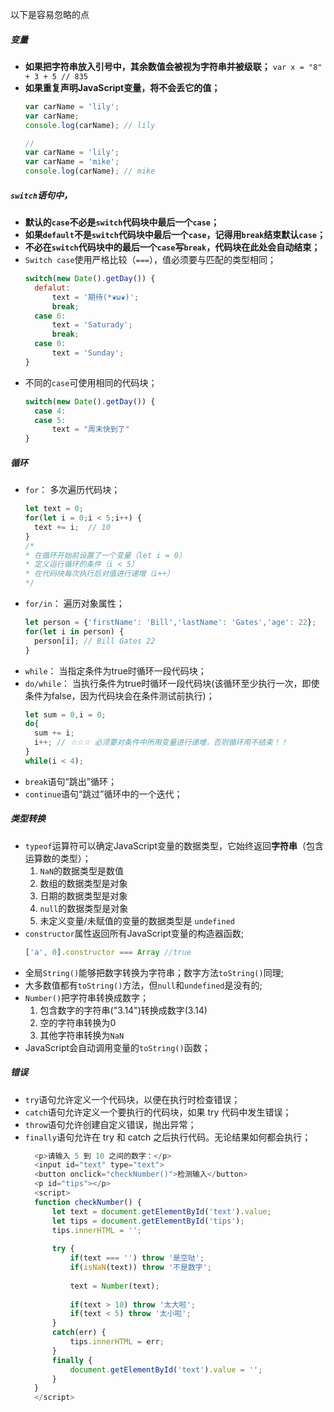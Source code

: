 以下是容易忽略的点

##### 变量
+ **如果把字符串放入引号中，其余数值会被视为字符串并被级联；**
  `var x = "8" + 3 + 5 // 835`
+ **如果重复声明JavaScript变量，将不会丢它的值；**
  ```javascript
  var carName = 'lily';
  var carName;
  console.log(carName); // lily

  // 
  var carName = 'lily';
  var carName = 'mike';
  console.log(carName); // mike
  ```
##### `switch`语句中，
+ **默认的`case`不必是`switch`代码块中最后一个`case`；**
+ **如果`default`不是`switch`代码块中最后一个`case`，记得用`break`结束默认`case`；**
+ **不必在`switch`代码块中的最后一个`case`写`break`，代码块在此处会自动结束；**
+ `Switch case`使用严格比较（`===`），值必须要与匹配的类型相同；
  ```javascript
  switch(new Date().getDay()) {
    defalut: 
		text = '期待(*❦ω❦)';
		break;
	case 6:
		text = 'Saturady';
		break;
	case 0:
		text = 'Sunday';
  }
  ```
+ 不同的`case`可使用相同的代码块；
  ```javascript
  switch(new Date().getDay()) {
	case 4:
	case 5:
		text = "周末快到了"
  }
  ```
##### 循环
+ `for`： 多次遍历代码块；
  ```javascript
  let text = 0;
  for(let i = 0;i < 5;i++) {
	text += i;  // 10
  }
  /*
  * 在循环开始前设置了一个变量（let i = 0）
  * 定义运行循环的条件（i < 5）
  * 在代码块每次执行后对值进行递增（i++）
  */
  ```
+ `for/in`： 遍历对象属性；
  ```javascript
  let person = {'firstName': 'Bill','lastName': 'Gates','age': 22};
  for(let i in person) {	
	person[i]; // Bill Gates 22
  }
  ```
+ `while`： 当指定条件为true时循环一段代码块；
+ `do/while`： 当执行条件为true时循环一段代码块(该循环至少执行一次，即使条件为false，因为代码块会在条件测试前执行)；
  ```javascript
  let sum = 0,i = 0;
  do{
	sum += i;
	i++; // ☆☆☆ 必须要对条件中所用变量进行递增，否则循环用不结束！！
  }
  while(i < 4);
  ```
+ `break`语句“跳出”循环；
+ `continue`语句“跳过”循环中的一个迭代；
##### 类型转换
+ `typeof`运算符可以确定JavaScript变量的数据类型，它始终返回**字符串**（包含运算数的类型）；
	1. `NaN`的数据类型是数值
	2. 数组的数据类型是对象
	3. 日期的数据类型是对象
	4. `null`的数据类型是对象
	5. 未定义变量/未赋值的变量的数据类型是 `undefined`
+ `constructor`属性返回所有JavaScript变量的构造器函数;
  ```javascript
  ['a', 0].constructor === Array //true
  ```
+ 全局`String()`能够把数字转换为字符串；数字方法`toString()`同理;
+ 大多数值都有`toString()`方法，但`null`和`undefined`是没有的;
+ `Number()`把字符串转换成数字；
  1. 包含数字的字符串("3.14")转换成数字(3.14)
  2. 空的字符串转换为0
  3. 其他字符串转换为`NaN`
+ JavaScript会自动调用变量的`toString()`函数；
##### 错误
+ `try`语句允许定义一个代码块，以便在执行时检查错误；
+ `catch`语句允许定义一个要执行的代码块，如果 try 代码中发生错误；
+ `throw`语句允许创建自定义错误，抛出异常；
+ `finally`语句允许在 try 和 catch 之后执行代码。无论结果如何都会执行；
  ```javascript
    <p>请输入 5 到 10 之间的数字：</p>
	<input id="text" type="text">
	<button onclick="checkNumber()">检测输入</button>
	<p id="tips"></p>
	<script>
	function checkNumber() {
	    let text = document.getElementById('text').value;
	    let tips = document.getElementById('tips');
	    tips.innerHTML = '';
	
	    try {
	        if(text === '') throw '是空哒';
	        if(isNaN(text)) throw '不是数字';
	
	        text = Number(text);
	
	        if(text > 10) throw '太大啦';
	        if(text < 5) throw '太小啦';
	    }
	    catch(err) {
	        tips.innerHTML = err;
	    }
	    finally {
	        document.getElementById('text').value = '';
	    }
	}
	</script>
  ```